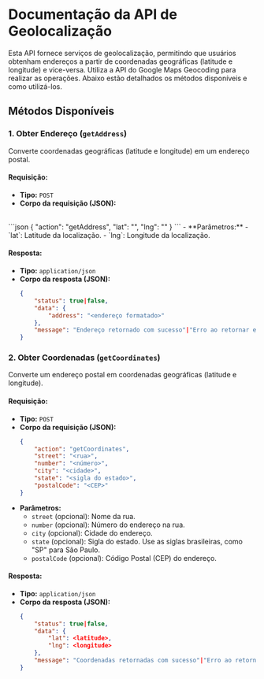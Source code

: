 # Documentação da API de Geolocalização

Esta API fornece serviços de geolocalização, permitindo que usuários obtenham endereços a partir de coordenadas geográficas (latitude e longitude) e vice-versa. Utiliza a API do Google Maps Geocoding para realizar as operações. Abaixo estão detalhados os métodos disponíveis e como utilizá-los.

## Métodos Disponíveis

### 1. Obter Endereço (`getAddress`)

Converte coordenadas geográficas (latitude e longitude) em um endereço postal.

#### Requisição: 
- **Tipo:** `POST`
- **Corpo da requisição (JSON):**
<br />
    ```json
    {
        "action": "getAddress",
        "lat": "<latitude>",
        "lng": "<longitude>"
    }
    ```
- **Parâmetros:**
    - `lat`: Latitude da localização.
    - `lng`: Longitude da localização.

#### Resposta:
- **Tipo:** `application/json`
- **Corpo da resposta (JSON):**
    ```json
    {
        "status": true|false,
        "data": {
            "address": "<endereço formatado>"
        },
        "message": "Endereço retornado com sucesso"|"Erro ao retornar endereço"
    }
    ```

### 2. Obter Coordenadas (`getCoordinates`)

Converte um endereço postal em coordenadas geográficas (latitude e longitude).

#### Requisição:
- **Tipo:** `POST`
- **Corpo da requisição (JSON):**
    ```json
    {
        "action": "getCoordinates",
        "street": "<rua>",
        "number": "<número>",
        "city": "<cidade>",
        "state": "<sigla do estado>",
        "postalCode": "<CEP>"
    }
    ```
- **Parâmetros:**
    - `street` (opcional): Nome da rua.
    - `number` (opcional): Número do endereço na rua.
    - `city` (opcional): Cidade do endereço.
    - `state` (opcional): Sigla do estado. Use as siglas brasileiras, como "SP" para São Paulo.
    - `postalCode` (opcional): Código Postal (CEP) do endereço.

#### Resposta:
- **Tipo:** `application/json`
- **Corpo da resposta (JSON):**
    ```json
    {
        "status": true|false,
        "data": {
            "lat": <latitude>,
            "lng": <longitude>
        },
        "message": "Coordenadas retornadas com sucesso"|"Erro ao retornar coordenadas"
    }
    ```
